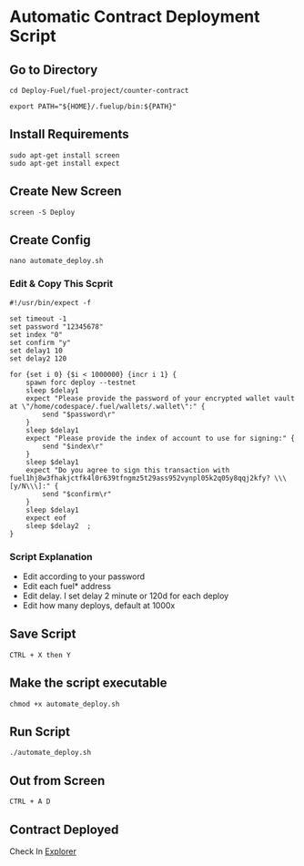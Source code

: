 # Automatic Contract Deployment Script

## Go to Directory
```
cd Deploy-Fuel/fuel-project/counter-contract
```
```
export PATH="${HOME}/.fuelup/bin:${PATH}"
```
## Install Requirements
```
sudo apt-get install screen
sudo apt-get install expect
```

## Create New Screen
```
screen -S Deploy
```

## Create Config
```
nano automate_deploy.sh
```

### Edit & Copy This Scprit
```
#!/usr/bin/expect -f

set timeout -1
set password "12345678"
set index "0"
set confirm "y"
set delay1 10
set delay2 120            

for {set i 0} {$i < 1000000} {incr i 1} {
    spawn forc deploy --testnet
    sleep $delay1
    expect "Please provide the password of your encrypted wallet vault at \"/home/codespace/.fuel/wallets/.wallet\":" {
        send "$password\r"
    }
    sleep $delay1
    expect "Please provide the index of account to use for signing:" {
        send "$index\r"
    }
    sleep $delay1
    expect "Do you agree to sign this transaction with fuel1hj8w3fhakjctfk4l0r639tfngmz5t29ass952vynpl05k2q05y8qqj2kfy? \\\[y/N\\\]:" {
        send "$confirm\r"
    }
    sleep $delay1
    expect eof
    sleep $delay2  ; 
}
```
### Script Explanation
- Edit according to your password
- Edit each fuel* address
- Edit delay. I set delay 2 minute or 120d for each deploy
- Edit how many deploys, default at 1000x

## Save Script
  `CTRL + X then Y`

## Make the script executable
```
chmod +x automate_deploy.sh
```

## Run Script
```
./automate_deploy.sh
```

## Out from Screen
`CTRL + A D`

## Contract Deployed
Check In [Explorer](https://app.fuel.network/)
